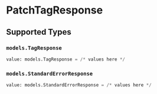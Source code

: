 # PatchTagResponse


## Supported Types

### `models.TagResponse`

```python
value: models.TagResponse = /* values here */
```

### `models.StandardErrorResponse`

```python
value: models.StandardErrorResponse = /* values here */
```

